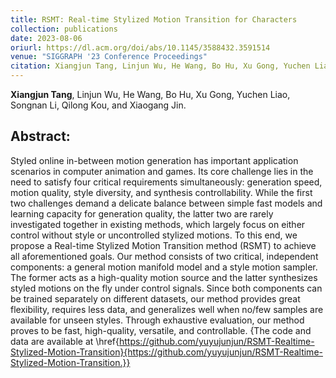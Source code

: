 ```yaml
---
title: RSMT: Real-time Stylized Motion Transition for Characters
collection: publications
date: 2023-08-06
oriurl: https://dl.acm.org/doi/abs/10.1145/3588432.3591514
venue: "SIGGRAPH '23 Conference Proceedings" 
citation: Xiangjun Tang, Linjun Wu, He Wang, Bo Hu, Xu Gong, Yuchen Liao, Songnan Li, Qilong Kou, and Xiaogang Jin. 2023. RSMT: Real-time Stylized Motion Transition for Characters. In Special Interest Group on Computer Graphics and Interactive Techniques Conference Conference Proceedings (SIGGRAPH ’23 Conference Proceedings), August 6–10, 2023, Los Angeles, CA, USA. ACM, New York, NY, USA, 10 pages. https://doi.org/10.1145/3588432.3591514.
---
```




**Xiangjun Tang**, Linjun Wu, He Wang, Bo Hu, Xu Gong, Yuchen Liao, Songnan Li, Qilong Kou, and Xiaogang Jin.



## Abstract:

Styled online in-between motion generation has important application scenarios in computer animation and games. Its core challenge lies in the need to satisfy four critical requirements simultaneously: generation speed,  motion quality, style diversity, and synthesis controllability. While the first two challenges demand a delicate balance between simple fast models and learning capacity for generation quality, the latter two are rarely investigated together in existing methods, which largely focus on either control without style or uncontrolled stylized motions. To this end, we propose a Real-time Stylized Motion Transition method (RSMT) to achieve all aforementioned goals. Our method consists of two critical, independent components: a general motion manifold model and a style motion sampler. The former acts as a high-quality motion source and the latter synthesizes styled motions on the fly under control signals. Since both components can be trained separately on different datasets, our method provides great flexibility, requires less data, and generalizes well when no/few samples are available for unseen styles. Through exhaustive evaluation, our method proves to be fast, high-quality, versatile, and controllable. {The code and data are available at \href{https://github.com/yuyujunjun/RSMT-Realtime-Stylized-Motion-Transition}{https://github.com/yuyujunjun/RSMT-Realtime-Stylized-Motion-Transition.}}